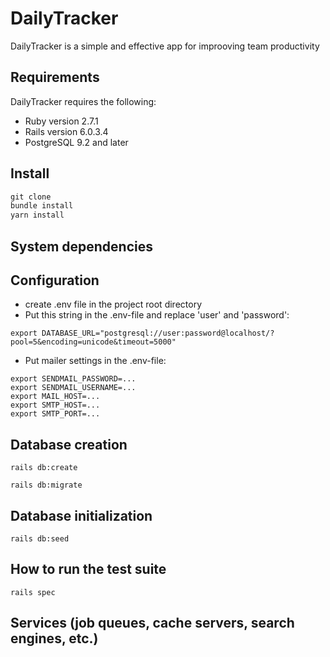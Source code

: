 # DailyTracker

DailyTracker is a simple and effective app for improoving team productivity

## Requirements

DailyTracker requires the following:
- Ruby version 2.7.1
- Rails version 6.0.3.4
- PostgreSQL 9.2 and later

## Install

```ruby
git clone
bundle install
yarn install
```

## System dependencies

## Configuration
- create .env file in the project root directory
- Put this string in the .env-file and replace 'user' and 'password':
```
export DATABASE_URL="postgresql://user:password@localhost/?pool=5&encoding=unicode&timeout=5000"
```
- Put mailer settings in the .env-file:
```
export SENDMAIL_PASSWORD=...
export SENDMAIL_USERNAME=...
export MAIL_HOST=...
export SMTP_HOST=...
export SMTP_PORT=...
```
## Database creation

`rails db:create`

`rails db:migrate`

## Database initialization

`rails db:seed`

## How to run the test suite

`rails spec`

## Services (job queues, cache servers, search engines, etc.)
